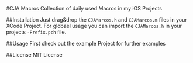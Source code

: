 #CJA Macros
Collection of daily used Macros in my iOS Projects

##Installation
Just drag&drop the ```CJAMarcos.h``` and ```CJAMarcos.m``` files in your XCode Project. 
For globael usage you can import the ```CJAMarcos.h``` in your projects ```-Prefix.pch``` file.

##Usage
First check out the example Project for further examples



##License
MIT License